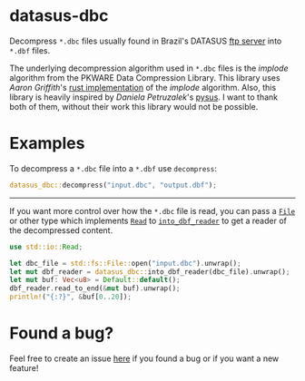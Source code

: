 # datasus-dbc

Decompress `*.dbc` files usually found in Brazil's DATASUS [ftp server](ftp://ftp.datasus.gov.br/dissemin/publicos) into `*.dbf` files.

The underlying decompression algorithm used in `*.dbc` files is the *implode* algorithm from the PKWARE Data Compression Library. This library uses *Aaron Griffith*'s [rust implementation](https://crates.io/crates/explode) of the *implode* algorithm. Also, this library is heavily inspired by *Daniela Petruzalek*'s [pysus](https://github.com/danicat/pysus). I want to thank both of them, without their work this library would not be possible.

# Examples

To decompress a `*.dbc` file into a `*.dbf` use `decompress`:
```rust
datasus_dbc::decompress("input.dbc", "output.dbf");
```

---

If you want more control over how the `*.dbc` file is read, you can pass a [`File`](https://doc.rust-lang.org/std/io/struct.File.html) or other type which implements [`Read`](https://doc.rust-lang.org/std/io/trait.Read.html) to [`into_dbf_reader`](fn.into_dbf_reader.html) to get a reader of the decompressed content. 
```rust
use std::io::Read;

let dbc_file = std::fs::File::open("input.dbc").unwrap();
let mut dbf_reader = datasus_dbc::into_dbf_reader(dbc_file).unwrap();
let mut buf: Vec<u8> = Default::default();
dbf_reader.read_to_end(&mut buf).unwrap();
println!("{:?}", &buf[0..20]);
```

# Found a bug?
Feel free to create an issue [here](https://github.com/mymatsubara/datasus-dbc/issues/new) if you found a bug or if you want a new feature!
